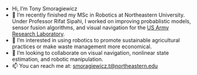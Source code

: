 - Hi, I’m Tony Smoragiewicz
- 🤖 I’m recently finished my MSc in Robotics at Northeastern University. Under Professor Rifat Sipahi, I worked on improving probablistic models, sensor fusion algorithms, and visual navigation for the [US Army Research Laboratory](https://arl.devcom.army.mil/).
- 🌿 I’m interested in using robotics to promote sustainable agricultural practices or make waste management more economical.
- 👀 I’m looking to collaborate on visual navigation, nonlinear state estimation, and robotic manipulation.
- 📫 You can reach me at: smoragiewicz.t@northeastern.edu

<!---
Tsmorz/Tsmorz is a ✨ special ✨ repository because its `README.md` (this file) appears on your GitHub profile.
You can click the Preview link to take a look at your changes.
--->
